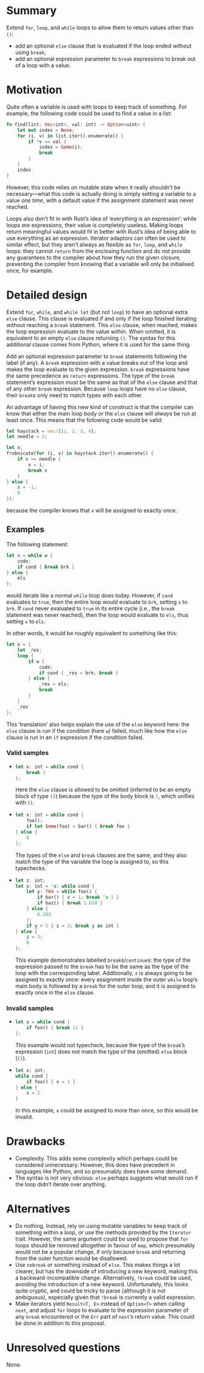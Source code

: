 Summary
=======

Extend `for`, `loop`, and `while` loops to allow them to return values other
than `()`:

- add an optional `else` clause that is evaluated if the loop ended without
  using `break`;
- add an optional expression parameter to `break` expressions to break out of
  a loop with a value.

Motivation
==========

Quite often a variable is used with loops to keep track of something. For
example, the following code could be used to find a value in a list:

```rust
fn find(list: Vec<int>, val: int) -> Option<uint> {
    let mut index = None;
    for (i, v) in list.iter().enumerate() {
        if *v == val {
            index = Some(i);
            break
        }
    }
    index
}
```

However, this code relies on mutable state when it really shouldn’t be
necessary—what this code is actually doing is simply setting a variable to a
value *one time*, with a default value if the assignment statement was never
reached.

Loops also don’t fit in with Rust’s idea of ‘everything is an expression’: while
loops *are* expressions, their value is completely useless. Making loops return
meaningful values would fit in better with Rust’s idea of being able to use
everything as an expression. Iterator adaptors can often be used to similar
effect, but they aren’t always as flexible as `for`, `loop`, and `while` loops:
they cannot `return` from the enclosing function and do not provide any
guarantees to the compiler about how they run the given closure, preventing the
compiler from knowing that a variable will only be initialised once, for
example.

Detailed design
===============

Extend `for`, `while`, and `while let` (but not `loop`) to have an optional
extra `else` clause. This clause is evaluated if and only if the loop finished
iterating without reaching a `break` statement. This `else` clause, when
reached, makes the loop expression evaluate to the value within. When omitted,
it is equivalent to an empty `else` clause returning `()`. The syntax for this
additional clause comes from Python, where it is used for the same thing.

Add an optional expression parameter to `break` statements following the label
(if any). A `break` expression with a value breaks out of the loop and makes the
loop evaluate to the given expression. `break` expressions have the same
precedence as `return` expressions. The type of the `break` statement’s
expression must be the same as that of the `else` clause and that of any other
`break` expression. Because `loop` loops have no `else` clause, their `break`s
only need to match types with each other.

An advantage of having this new kind of construct is that the compiler can know
that either the main loop body or the `else` clause will *always* be run at
least once. This means that the following code would be valid:

```rust
let haystack = vec![1i, 2, 3, 4];
let needle = 2;

let x;
frobnicate(for (i, v) in haystack.iter().enumerate() {
    if v >= needle {
        x = i;
        break v
    }
} else {
    x = -1;
    0
});
```

because the compiler knows that `x` will be assigned to exactly once.

Examples
--------

The following statement:

```rust
let x = while w {
    code;
    if cond { break brk }
} else {
    els
};
```

would iterate like a normal `while` loop does today. However, if `cond`
evaluates to `true`, then the entire loop would evaluate to `brk`, setting `x`
to `brk`. If `cond` never evaluated to `true` in its entire cycle (i.e., the
`break` statement was never reached), then the loop would evaluate to `els`,
thus setting `x` to `els`.

In other words, it would be roughly equivalent to something like this:

```rust
let x = {
    let _res;
    loop {
        if w {
            code;
            if cond { _res = brk; break }
        } else {
            _res = els;
            break
        }
    }
    _res
};
```

This ‘translation’ also helps explain the use of the `else` keyword here: the
`else` clause is run if the condition (here `w`) failed, much like how the
`else` clause is run in an `if` expression if the condition failed.

### Valid samples

- ```rust
  let x: int = while cond {
      break 1
  };
  ```

  Here the `else` clause is allowed to be omitted (inferred to be an empty block
  of type `()`) because the type of the body block is `!`, which unifies with
  `()`.

- ```rust
  let x: int = while cond {
      foo();
      if let Some(foo) = bar() { break foo }
  } else {
      0
  };
  ```

  The types of the `else` and `break` clauses are the same, and they also match
  the type of the variable the loop is assigned to, so this typechecks.

- ```rust
  let z: int;
  let x: int = 'a: while cond {
      let y: f64 = while foo() {
          if bar() { z = 1; break 'a 1 }
          if baz() { break 1.618 }
      } else {
          6.283
      };
      if y > 5 { z = 2; break y as int }
  } else {
      z = 3;
      0
  };
  ```

  This example demonstrates labelled `break`s/`continue`s: the type of the
  expression passed to the `break` has to be the same as the type of the loop
  with the corresponding label. Additionally, `z` is always going to be assigned
  to exactly once: every assignment inside the outer `while` loop’s main body is
  followed by a `break` for the outer loop, and it is assigned to exactly once
  in the `else` clause.

### Invalid samples

- ```rust
  let x = while cond {
      if foo() { break 1i }
  };
  ```

  This example would not typecheck, because the type of the `break`’s expression
  (`int`) does not match the type of the (omitted) `else` block (`()`).

- ```rust
  let x: int;
  while cond {
      if foo() { x = 1 }
  } else {
      x = 2
  }
  ```

  In this example, `x` could be assigned to more than once, so this would be
  invalid.

Drawbacks
=========

* Complexity. This adds some complexity which perhaps could be considered
  unnecessary. However, this does have precedent in languages like Python, and
  so presumably does have some demand.
* The syntax is not very obvious: `else` perhaps suggests what would run if the
  loop didn’t iterate over anything.

Alternatives
============

* Do nothing. Instead, rely on using mutable variables to keep track of
  something within a loop, or use the methods provided by the `Iterator` trait.
  However, the same argument could be used to propose that `for` loops should be
  removed altogether in favour of `map`, which presumably would not be a popular
  change, if only because `break` and returning from the outer function would be
  disallowed.
* Use `nobreak` or something instead of `else`. This makes things a lot clearer,
  but has the downside of introducing a new keyword, making this a
  backward-incompatible change. Alternatively, `!break` could be used, avoiding
  the introduction of a new keyword. Unfortunately, this looks quite cryptic,
  and could be tricky to parse (although it is not ambiguous), especially given
  that `!break` is currently a valid expression.
* Make iterators yield `Result<T, E>` instead of `Option<T>` when calling
  `next`, and adjust `for` loops to evaluate to the expression parameter of any
  `break` encountered or the `Err` part of `next`’s return value. This could be
  done in addition to this proposal.

Unresolved questions
====================

None.
